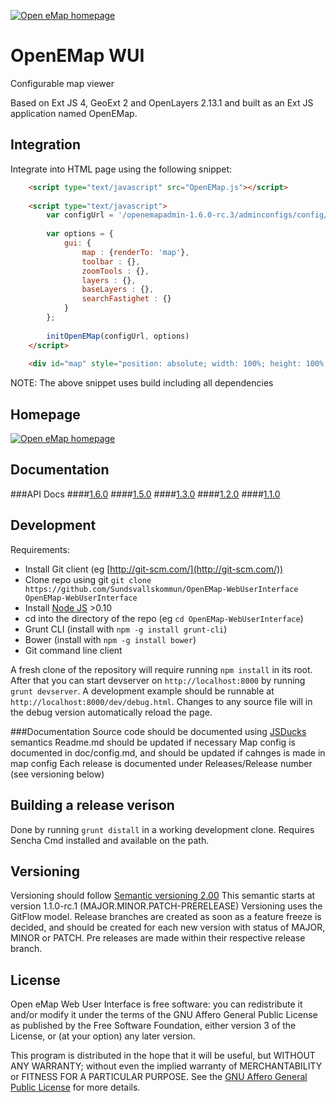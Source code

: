 <a href="http://oemap.org"><img alt="Open eMap homepage" src="http://oemap.org/images/logo.png"></a>
# OpenEMap WUI

Configurable map viewer

Based on Ext JS 4, GeoExt 2 and OpenLayers 2.13.1 and built as an Ext JS application named OpenEMap.

## Integration

Integrate into HTML page using the following snippet:

```html
    <script type="text/javascript" src="OpenEMap.js"></script>
    
    <script type="text/javascript">
		var configUrl = '/openemapadmin-1.6.0-rc.3/adminconfigs/config/' + id;
	
		var options = {
			gui: {
				map : {renderTo: 'map'},
				toolbar : {},
				zoomTools : {},
				layers : {},
				baseLayers : {},
				searchFastighet : {}
			}
		};
		
		initOpenEMap(configUrl, options)
    </script>
    
	<div id="map" style="position: absolute; width: 100%; height: 100%;" class="popup"></div>
```

NOTE: The above snippet uses build including all dependencies

## Homepage
<a href="http://oemap.org"><img alt="Open eMap homepage" src="http://oemap.org/images/logo.png"></a>

## Documentation
###API Docs 
####[1.6.0](http://oemap.org/doc/OpenEMapWebUserInterface/1.6.0/)
####[1.5.0](http://oemap.org/doc/OpenEMapWebUserInterface/1.5.0/)
####[1.3.0](http://oemap.org/doc/OpenEMapWebUserInterface/1.3.0/)
####[1.2.0](http://oemap.org/doc/OpenEMapWebUserInterface/1.2.0/)
####[1.1.0](http://oemap.org/doc/OpenEMapWebUserInterface/1.1.0/)

## Development

Requirements:

* Install Git client (eg [http://git-scm.com/](http://git-scm.com/))
* Clone repo using git `git clone https://github.com/Sundsvallskommun/OpenEMap-WebUserInterface OpenEMap-WebUserInterface` 
* Install [Node JS](https://nodejs.org/) >0.10 
* cd into the directory of the repo (eg `cd OpenEMap-WebUserInterface`)
* Grunt CLI (install with `npm -g install grunt-cli`)
* Bower (install with `npm -g install bower`)
* Git command line client

A fresh clone of the repository will require running `npm install` in its root. After that you can start devserver on `http://localhost:8000` by running `grunt devserver`. A development example should be runnable at `http://localhost:8000/dev/debug.html`. Changes to any source file will in the debug version automatically reload the page.

###Documentation
Source code should be documented using [JSDucks](https://github.com/senchalabs/jsduck/wiki) semantics
Readme.md should be updated if necessary
Map config is documented in doc/config.md, and should be updated if cahnges is made in map config
Each release is documented under Releases/Release number (see versioning below) 

## Building a release verison

Done by running `grunt distall` in a working development clone. Requires Sencha Cmd installed and available on the path.

## Versioning

Versioning should follow [Semantic versioning 2.00](http://semver.org/)
This semantic starts at version 1.1.0-rc.1 (MAJOR.MINOR.PATCH-PRERELEASE)
Versioning uses the GitFlow model. Release branches are created as soon as a feature freeze is decided, and should be created for each new version with status of MAJOR, MINOR or PATCH. Pre releases are made within their respective release branch.

## License

Open eMap Web User Interface is free software: you can redistribute it and/or modify it under the terms of the GNU Affero General Public License as published by the Free Software Foundation, either version 3 of the License, or (at your option) any later version.

This program is distributed in the hope that it will be useful, but WITHOUT ANY WARRANTY; without even the implied warranty of MERCHANTABILITY or FITNESS FOR A PARTICULAR PURPOSE.  See the [GNU Affero General Public License](http://www.gnu.org/licenses/agpl-3.0.html) for more details.
